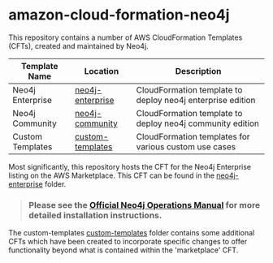 # amazon-cloud-formation-neo4j

This repository contains a number of AWS CloudFormation Templates (CFTs), created and maintained by Neo4j.


| Template Name | Location | Description |
| ------------- | -------- | ----------- |
| Neo4j Enterprise | [neo4j-enterprise](marketplace/neo4j-enterprise) | CloudFormation template to deploy neo4j enterprise edition |
| Neo4j Community  | [neo4j-community](marketplace/community) | CloudFormation template to deploy neo4j community edition  |
| Custom Templates | [custom-templates](custom-templates)  | CloudFormation templates for various custom use cases      |

Most significantly, this repository hosts the CFT for the Neo4j Enterprise listing on the AWS Marketplace.  This CFT can be found in the [neo4j-enterprise](/neo4j-enterprise/) folder.

> ### Please see the [Official Neo4j Operations Manual](https://neo4j.com/docs/operations-manual/current/cloud-deployments/neo4j-aws/) for more detailed installation instructions.

The custom-templates [custom-templates](/custom-templates/) folder contains some additional CFTs which have been created to incorporate specific changes to offer functionality beyond what is contained within the 'marketplace' CFT.

